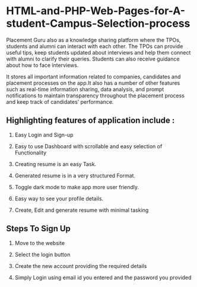# HTML-and-PHP-Web-Pages-for-A-student-Campus-Selection-process

Placement Guru also as a knowledge sharing platform where the TPOs, students and alumni can interact with each other. The TPOs can provide useful tips, keep students updated about interviews and help them connect with alumni to clarify their queries. Students can also receive guidance about how to face interviews.

It stores all important information related to companies, candidates and placement processes on the app.It also has a number of other features such as real-time information sharing, data analysis, and prompt notifications to maintain transparency throughout the placement process and keep track of candidates’ performance.

## Highlighting features of application include :
1. Easy Login and Sign-up

2. Easy to use Dashboard with scrollable and easy selection of Functionality

3. Creating resume is an easy Task.

4. Generated resume is in a very structured Format.

5. Toggle dark mode to make app more user friendly.

6. Easy way to see your profile details.

7. Create, Edit and generate resume with minimal tasking


## Steps To Sign Up
1. Move to the website

2. Select the login button

3. Create the new account providing the required details

4. Simply Login using email id you entered and the password you provided
